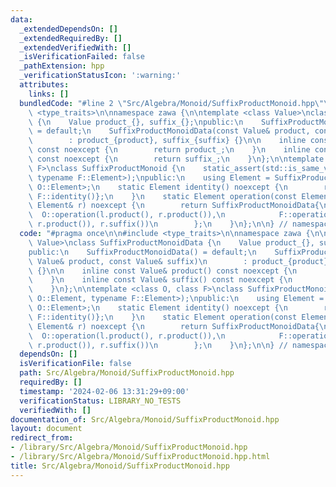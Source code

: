 ```yaml
---
data:
  _extendedDependsOn: []
  _extendedRequiredBy: []
  _extendedVerifiedWith: []
  _isVerificationFailed: false
  _pathExtension: hpp
  _verificationStatusIcon: ':warning:'
  attributes:
    links: []
  bundledCode: "#line 2 \"Src/Algebra/Monoid/SuffixProductMonoid.hpp\"\n\n#include\
    \ <type_traits>\n\nnamespace zawa {\n\ntemplate <class Value>\nclass SuffixProductMonoidData\
    \ {\n    Value product_{}, suffix_{};\npublic:\n    SuffixProductMonoidData()\
    \ = default;\n    SuffixProductMonoidData(const Value& product, const Value& suffix)\n\
    \        : product_{product}, suffix_{suffix} {}\n\n    inline const Value& product()\
    \ const noexcept {\n        return product_;\n    }\n    inline const Value& suffix()\
    \ const noexcept {\n        return suffix_;\n    }\n};\n\ntemplate <class O, class\
    \ F>\nclass SuffixProductMonoid {\n    static_assert(std::is_same_v<typename O::Element,\
    \ typename F::Element>);\npublic:\n    using Element = SuffixProductMonoidData<typename\
    \ O::Element>;\n    static Element identity() noexcept {\n        return SuffixProductMonoidData{O::identity(),\
    \ F::identity()};\n    }\n    static Element operation(const Element& l, const\
    \ Element& r) noexcept {\n        return SuffixProductMonoidData{\n          \
    \  O::operation(l.product(), r.product()),\n            F::operation(O::operation(l.suffix(),\
    \ r.product()), r.suffix())\n        };\n    }\n};\n\n} // namespace zawa\n"
  code: "#pragma once\n\n#include <type_traits>\n\nnamespace zawa {\n\ntemplate <class\
    \ Value>\nclass SuffixProductMonoidData {\n    Value product_{}, suffix_{};\n\
    public:\n    SuffixProductMonoidData() = default;\n    SuffixProductMonoidData(const\
    \ Value& product, const Value& suffix)\n        : product_{product}, suffix_{suffix}\
    \ {}\n\n    inline const Value& product() const noexcept {\n        return product_;\n\
    \    }\n    inline const Value& suffix() const noexcept {\n        return suffix_;\n\
    \    }\n};\n\ntemplate <class O, class F>\nclass SuffixProductMonoid {\n    static_assert(std::is_same_v<typename\
    \ O::Element, typename F::Element>);\npublic:\n    using Element = SuffixProductMonoidData<typename\
    \ O::Element>;\n    static Element identity() noexcept {\n        return SuffixProductMonoidData{O::identity(),\
    \ F::identity()};\n    }\n    static Element operation(const Element& l, const\
    \ Element& r) noexcept {\n        return SuffixProductMonoidData{\n          \
    \  O::operation(l.product(), r.product()),\n            F::operation(O::operation(l.suffix(),\
    \ r.product()), r.suffix())\n        };\n    }\n};\n\n} // namespace zawa\n"
  dependsOn: []
  isVerificationFile: false
  path: Src/Algebra/Monoid/SuffixProductMonoid.hpp
  requiredBy: []
  timestamp: '2024-02-06 13:31:29+09:00'
  verificationStatus: LIBRARY_NO_TESTS
  verifiedWith: []
documentation_of: Src/Algebra/Monoid/SuffixProductMonoid.hpp
layout: document
redirect_from:
- /library/Src/Algebra/Monoid/SuffixProductMonoid.hpp
- /library/Src/Algebra/Monoid/SuffixProductMonoid.hpp.html
title: Src/Algebra/Monoid/SuffixProductMonoid.hpp
---
```

